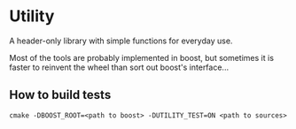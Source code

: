 # Utility
A header-only library with simple functions for everyday use.

Most of the tools are probably implemented in boost, but sometimes it is faster to reinvent the wheel than sort out boost's interface...

## How to build tests
``cmake -DBOOST_ROOT=<path to boost> -DUTILITY_TEST=ON <path to sources>``
